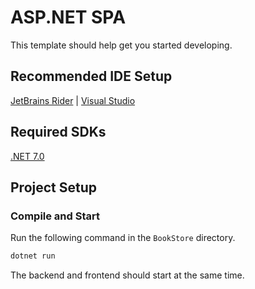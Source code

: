 # ASP.NET SPA

This template should help get you started developing.

## Recommended IDE Setup

[JetBrains Rider](https://www.jetbrains.com/rider/) | [Visual Studio](https://visualstudio.microsoft.com)

## Required SDKs

[.NET 7.0](https://dotnet.microsoft.com/en-us/download/dotnet/7.0)

## Project Setup

### Compile and Start

Run the following command in the ```BookStore``` directory.
```sh
dotnet run
```

The backend and frontend should start at the same time.
